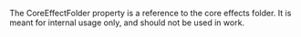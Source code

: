 The CoreEffectFolder property is a reference to the core effects folder. It is meant for internal usage only, and should not be used in work.